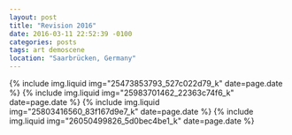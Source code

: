 ```yaml
---
layout: post
title: "Revision 2016"
date: 2016-03-11 22:52:39 -0100
categories: posts
tags: art demoscene
location: "Saarbrücken, Germany"
---
```


{% include img.liquid img="25473853793_527c022d79_k" date=page.date %}
{% include img.liquid img="25983701462_22363c74f6_k" date=page.date %}
{% include img.liquid img="25803416560_83f167d9e7_k" date=page.date %}
{% include img.liquid img="26050499826_5d0bec4be1_k" date=page.date %}
